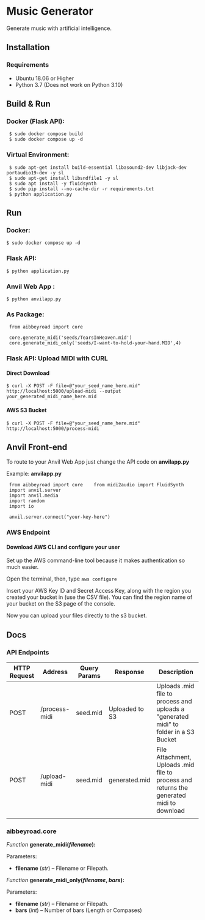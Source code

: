 
# Music Generator  
  
Generate music with artificial intelligence.  
  
## Installation  
  
### Requirements  
  
- Ubuntu 18.06 or Higher  
- Python 3.7 (Does not work on Python 3.10)  

## Build & Run
  
### Docker  (Flask API):

     $ sudo docker compose build 
     $ sudo docker compose up -d

  
### Virtual Environment:

     $ sudo apt-get install build-essential libasound2-dev libjack-dev portaudio19-dev -y sl  
     $ sudo apt-get install libsndfile1 -y sl 
     $ sudo apt install -y fluidsynth 
     $ sudo pip install --no-cache-dir -r requirements.txt  
     $ python application.py

 
## Run  

### Docker:

    $ sudo docker compose up -d

  
### Flask API:

    $ python application.py

### Anvil Web App :

 

    $ python anvilapp.py 


### As Package:
  

     from aibbeyroad import core 
 
     core.generate_midi('seeds/TearsInHeaven.mid')   
     core.generate_midi_only('seeds/I-want-to-hold-your-hand.MID',4)  


### Flask API:  Upload MIDI with CURL

#### Direct Download

    $ curl -X POST -F file=@"your_seed_name_here.mid" http://localhost:5000/upload-midi --output your_generated_midi_name_here.mid

#### AWS S3 Bucket

    $ curl -X POST -F file=@"your_seed_name_here.mid" http://localhost:5000/process-midi



## Anvil Front-end  
  
To route to your Anvil Web App just change the API code on **anvilapp.py**  
  
Example: **anvilapp.py**  
  

     from aibbeyroad import core    from midi2audio import FluidSynth    
     import anvil.server    
     import anvil.media    
     import random    
     import io  
      
     anvil.server.connect("your-key-here")  

### AWS Endpoint

#### Download AWS CLI and configure your user

Set up the AWS command-line tool because it makes authentication so much easier.

Open the terminal, then, type `aws configure`
  
Insert your AWS Key ID and Secret Access Key, along with the region you created your bucket in (use the CSV file). You can find the region name of your bucket on the S3 page of the console.

Now you can upload your files directly to the s3 bucket.

## Docs  

### API Endpoints

| HTTP Request |  Address      | Query Params | Response       | Description                                                                                |
|--------------|---------------|--------------|----------------|--------------------------------------------------------------------------------------------|
|     POST     | /process-midi | seed.mid     | Uploaded to S3 | Uploads .mid file to process and uploads a "generated midi" to folder in a S3 Bucket                      |
|     POST     | /upload-midi  | seed.mid     | generated.mid  | File Attachment, Uploads .mid file to process and returns the generated midi to download |
|              |               |              |                |                                                                                            |

### aibbeyroad.core  
  
 *Function* **generate_midi(_filename_):**   
   
 Parameters:  
  
-   **filename** (_str_) – Filename or Filepath.  
  
  
 *Function* **generate_midi_only(_filename_, _bars_):**   
   
 Parameters:  
   
-   **filename** (_str_) – Filename or Filepath.  
-   **bars** (_int_) – Number of bars (Length or Compases)